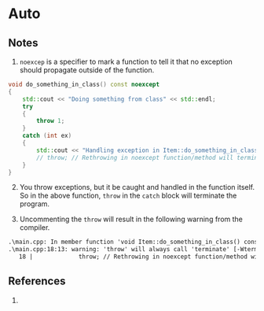 # Auto

## Notes
1. `noexcep` is a specifier to mark a function to tell it that no exception should propagate outside of the function. 

```cpp
void do_something_in_class() const noexcept
{
    std::cout << "Doing something from class" << std::endl;
    try
    {
        throw 1;
    }
    catch (int ex)
    {
        std::cout << "Handling exception in Item::do_something_in_class" << std::endl;
        // throw; // Rethrowing in noexcept function/method will terminate program
    }    
}
```

2. You throw exceptions, but it be caught and handled in the function itself. So in the above function, `throw` in the `catch` block will terminate the program. 

3. Uncommenting the `throw` will result in the following warning from the compiler. 

```txt
.\main.cpp: In member function 'void Item::do_something_in_class() const':
.\main.cpp:18:13: warning: 'throw' will always call 'terminate' [-Wterminate]
   18 |             throw; // Rethrowing in noexcept function/method will terminate program
```



## References

1. 

